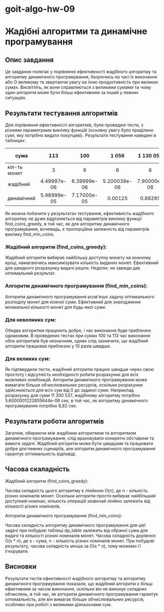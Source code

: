 # goit-algo-hw-09

# Жадібні алгоритми та динамічне програмування

## Опис завдання

Це завдання полягає у порівнянні ефективності жадібного алгоритму та алгоритму динамічного програмування, базуючись на часі їх виконання або О великому та звертаючи увагу на їхню продуктивність при великих сумах. Висвітліть, як вони справляються з великими сумами та чому один алгоритм може бути більш ефективним за інший у певних ситуаціях. 

## Результати тестування алгоритмів

Для порівняння ефективності алгоритмів, були проведені тести, з різними параметрами виклику функцій (основну увагу було приділено сумі, яку потрібно видати покупцеві). Результати тестування наведені в таблицях:


| сума      | 113 | 100 | 1 056 | 1 130 053 | 11 300 537 |
| --------------    |:-----:|:-----:|:-----:|:-----:|:-----:|
| кіл-ть монет | 3 | 6 | 6 | 6 | 6 |
| жадібний |4.49997e-06|6.39999e-06|5.200039e-06|7.90000e-06|5.60000e-06|
| динамічний|5.98999e-05|7.17000e-05|0.00125|0.88265|8.81887|


Як можна побачити у результатах тестування, ефективність жадібного алгоритму не дуже відрізняється від параметрів виклику функції find_coins_greedy, в той час, як для алгоритму динамічного програмування, вочевидь, є пропорційна залежність від параметрів виклику find_min_coins.

### Жадібний алгоритм (find_coins_greedy):

Жадібний алгоритм вибирає найбільшу доступну монету на кожному кроці, намагаючись максимізувати кількість виданих монет.
Ефективний для швидкого розрахунку видачі решти.
Недолік: не завжди дає оптимальний результат.

### Алгоритм динамічного програмування (find_min_coins):

Алгоритм динамічного програмування розв'язує задачу оптимального розподілу монет для кожної суми.
Ефективний для знаходження мінімальної кількості монет для будь-якої суми.


### Для невеликих сум:

Обидва алгоритми працюють добре, і час виконання буде приблизно однаковим. В проведених тестах при сумах 100 та 113 час виконання обох алгоритмів був незначним, однак слід зазначити, що жадібний алгоритм працював приблизно у 10 разів швидше.

### Для великих сум:

Як підтвердили тести, жадібний алгоритм працює швидше через свою простоту і відсутність необхідності робити розрахунки для всіх можливих комбінацій.
Алгоритм динамічного програмування може вимагати більше обчислювальних ресурсів, оскільки розрахунки здійснюються для всіх сум від 0 до заданої суми. Наприклад розрахунку для суми 11 300 537, жадібному алгоритму потрібно 5.6000001222855644e-06 сек, в той час, як алгоритму динамічного програмування потрібно 8,82 сек. 

## Результати роботи алгоритмів

Загалом, обираючи між жадібним алгоритмом та алгоритмом динамічного програмування, слід враховувати конкретні обставини та вимоги задачі. Жадібний алгоритм може бути швидшим та працювати добре для певних сценаріїв, але алгоритм динамічного програмування гарантує оптимальність відповіді.

## Часова скаладність

Жадібний алгоритм (find_coins_greedy):

Часова складність цього алгоритму є лінійною O(n), де n - кількість різних номіналів монет.
Оскільки алгоритм просто вибирає найбільший доступний номінал, кількість операцій зазвичай лінійно залежить від кількості різних номіналів.

Алгоритм динамічного програмування (find_min_coins):

Часова складність алгоритму динамічного програмування для цієї задачі при побудові таблиці dp_table залежить від обраної суми для видачі та кількості різних номіналів монет. Часова складність дорівнює O(s * n), де s - сума, n - кількість різних номіналів монет. При побудові результату, часова складність мінша за O(s * n), тому можемо її ігнорувати.

## Висновки

Результати тестів ефективності жадібного алгоритму та алгоритму динамічного програмування показали, що жадібний алгоритм є більш ефективним за часом виконання, оскільки він не виконує складних обчислень, в той час, як алгоритм динамічного програмування гарантує оптимальність, але він вимагає більше обчислювальних ресурсів, особливо при роботі з великими діапазонами сум.

